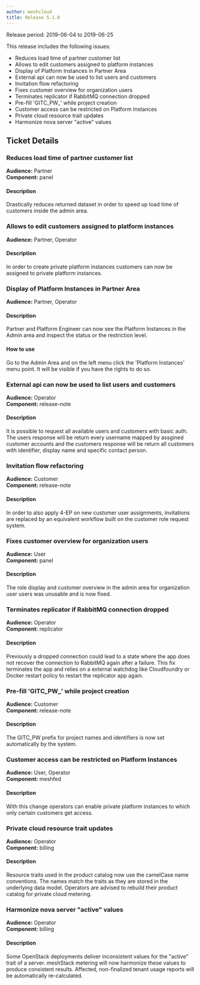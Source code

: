 ```yaml
---
author: meshcloud
title: Release 5.1.0
---
```


Release period: 2019-06-04 to 2019-06-25

This release includes the following issues:
* Reduces load time of partner customer list
* Allows to edit customers assigned to platform instances
* Display of Platform Instances in Partner Area
* External api can now be used to list users and customers
* Invitation flow refactoring
* Fixes customer overview for organization users
* Terminates replicator if RabbitMQ connection dropped
* Pre-fill 'GITC_PW_' while project creation
* Customer access can be restricted on Platform Instances
* Private cloud resource trait updates
* Harmonize nova server "active" values
<!--truncate-->

## Ticket Details
### Reduces load time of partner customer list
**Audience:** Partner<br>**Component:** panel


#### Description
Drastically reduces returned dataset in order to speed up load time of customers inside the admin area.

### Allows to edit customers assigned to platform instances
**Audience:** Partner, Operator<br>

#### Description
In order to create private platform instances customers can now be assigned to private platform instances.

### Display of Platform Instances in Partner Area
**Audience:** Partner, Operator<br>

#### Description
Partner and Platform Engineer can now see the Platform Instances in the Admin area and inspect the status or the restriction level.

#### How to use
Go to the Admin Area and on the left menu click the 'Platform Instances' menu point. It will be visible if you have the rights to do so.

### External api can now be used to list users and customers
**Audience:** Operator<br>**Component:** release-note


#### Description
It is possible to request all available users and customers with basic auth. The users response will be return every username mapped by assgined customer accounts and the customers response will be return all customers with identifier, display name and specific contact person.

### Invitation flow refactoring
**Audience:** Customer<br>**Component:** release-note


#### Description
In order to also apply 4-EP on new customer user assignments, invitations are replaced by an equivalent workflow built on the customer role request system.

### Fixes customer overview for organization users
**Audience:** User<br>**Component:** panel


#### Description
The role display and customer overview in the admin area for organization user users was unusable and is now fixed.

### Terminates replicator if RabbitMQ connection dropped
**Audience:** Operator<br>**Component:** replicator


#### Description
Previously a dropped connection could lead to a state where the app does not recover the connection to RabbitMQ again after a failure. 
This fix terminates the app and relies on a external watchdog like Cloudfoundry or Docker restart policy to restart the replicator app again.

### Pre-fill 'GITC_PW_' while project creation
**Audience:** Customer<br>**Component:** release-note


#### Description
The GITC_PW prefix for project names and identifiers is now set automatically by the system.

### Customer access can be restricted on Platform Instances
**Audience:** User, Operator<br>**Component:** meshfed


#### Description
With this change operators can enable private platform instances to which only certain customers get access.

### Private cloud resource trait updates
**Audience:** Operator<br>**Component:** billing


#### Description
Resource traits used in the product catalog now use the camelCase name conventions.
The names match the traits as they are stored in the underlying data model.
Operators are advised to rebuild their product catalog for private cloud metering.

### Harmonize nova server "active" values
**Audience:** Operator<br>**Component:** billing


#### Description
Some OpenStack deployments deliver inconsistent values for the "active" trait
of a server. meshStack metering will now harmonize these values to produce consistent results.
Affected, non-finalized tenant usage reports will be automatically re-calculated.

